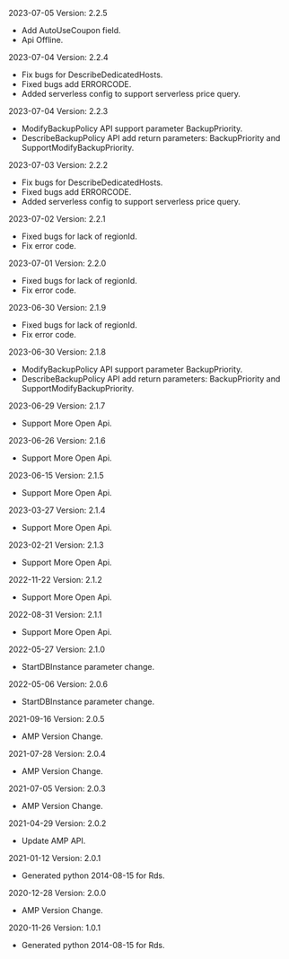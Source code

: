 2023-07-05 Version: 2.2.5
- Add AutoUseCoupon field.
- Api Offline.

2023-07-04 Version: 2.2.4
- Fix bugs for  DescribeDedicatedHosts.
- Fixed bugs add ERRORCODE.
- Added serverless config to support serverless price query.

2023-07-04 Version: 2.2.3
- ModifyBackupPolicy API support parameter BackupPriority.
- DescribeBackupPolicy API add return parameters: BackupPriority and SupportModifyBackupPriority.

2023-07-03 Version: 2.2.2
- Fix bugs for  DescribeDedicatedHosts.
- Fixed bugs add ERRORCODE.
- Added serverless config to support serverless price query.

2023-07-02 Version: 2.2.1
- Fixed bugs for lack of regionId.
- Fix error code.

2023-07-01 Version: 2.2.0
- Fixed bugs for lack of regionId.
- Fix error code.

2023-06-30 Version: 2.1.9
- Fixed bugs for lack of regionId.
- Fix error code.

2023-06-30 Version: 2.1.8
- ModifyBackupPolicy API support parameter BackupPriority.
- DescribeBackupPolicy API add return parameters: BackupPriority and SupportModifyBackupPriority.

2023-06-29 Version: 2.1.7
- Support More Open Api.

2023-06-26 Version: 2.1.6
- Support More Open Api.

2023-06-15 Version: 2.1.5
- Support More Open Api.

2023-03-27 Version: 2.1.4
- Support More Open Api.

2023-02-21 Version: 2.1.3
- Support More Open Api.

2022-11-22 Version: 2.1.2
- Support More Open Api.

2022-08-31 Version: 2.1.1
- Support More Open Api.

2022-05-27 Version: 2.1.0
- StartDBInstance parameter change.

2022-05-06 Version: 2.0.6
- StartDBInstance parameter change.

2021-09-16 Version: 2.0.5
- AMP Version Change.

2021-07-28 Version: 2.0.4
- AMP Version Change.

2021-07-05 Version: 2.0.3
- AMP Version Change.

2021-04-29 Version: 2.0.2
- Update AMP API.

2021-01-12 Version: 2.0.1
- Generated python 2014-08-15 for Rds.

2020-12-28 Version: 2.0.0
- AMP Version Change.

2020-11-26 Version: 1.0.1
- Generated python 2014-08-15 for Rds.

